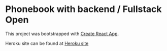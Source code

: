 # Phonebook with backend / Fullstack Open

This project was bootstrapped with [Create React App](https://github.com/facebook/create-react-app).

Heroku site can be found at [Heroku site](https://hidden-fortress-87292.herokuapp.com/)


